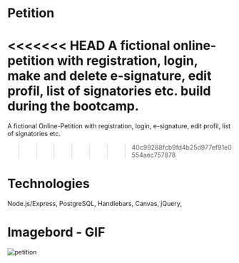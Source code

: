 # Petition
<<<<<<< HEAD
A fictional online-petition with registration, login, make and delete e-signature, edit profil, list of signatories etc. build during the bootcamp. 
=======
A fictional Online-Petition with registration, login, e-signature, edit profil, list of signatories etc.
>>>>>>> 40c99288fcb9fd4b25d977ef91e0554aec757878

# Technologies
Node.js/Express, PostgreSQL, Handlebars, Canvas, jQuery, 

# Imagebord - GIF 
![petition](public/petition.gif)